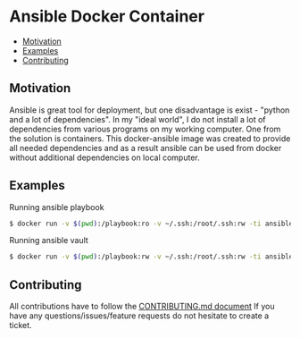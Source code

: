 # Ansible Docker Container

* [Motivation](#motivation)
* [Examples](#examples)
* [Contributing](#contributing)

## Motivation
Ansible is great tool for deployment, but one disadvantage is exist - "python and a lot of dependencies". In my "ideal world", I do not install a lot of dependencies from various programs on my working computer.
One from the solution is containers. This docker-ansible image was created to provide all needed dependencies and as a result ansible can be used from docker without additional dependencies on local computer.

## Examples
Running ansible playbook
```bash
$ docker run -v $(pwd):/playbook:ro -v ~/.ssh:/root/.ssh:rw -ti ansible ansible-playbook -i inventory --vault-password-file=.vault_pass playbook.yml
```

Running ansible vault
```bash
$ docker run -v $(pwd):/playbook:rw -v ~/.ssh:/root/.ssh:rw -ti ansible ansible-vault encrypt --vault-password-file=.vault_pass /playbook/secrets/secret.key
```

## Contributing
All contributions have to follow the [CONTRIBUTING.md document](https://github.com/aohorodnyk/uid/blob/main/CONTRIBUTING.md)
If you have any questions/issues/feature requests do not hesitate to create a ticket.
